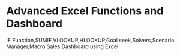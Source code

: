 # Advanced  Excel Functions and Dashboard
IF Function,SUMIF,VLOOKUP,HLOOKUP,Goal seek,Solvers,Scenario Manager,Macro
Sales Dashboard using Excel

